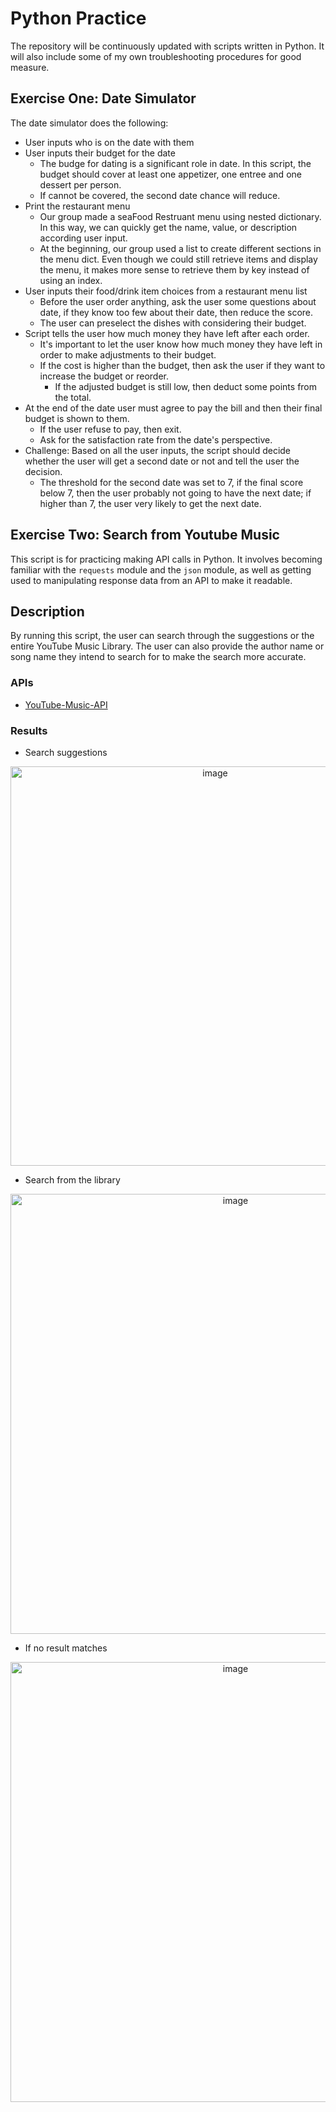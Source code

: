 # Python Practice
The repository will be continuously updated with scripts written in Python. It will also include some of my own troubleshooting procedures for good measure.

## Exercise One:  Date Simulator
The date simulator does the following:

* User inputs who is on the date with them
* User inputs their budget for the date
  * The budge for dating is a significant role in date. In this script, the budget should cover at least one appetizer, one entree and one dessert per person.
  * If cannot be covered, the second date chance will reduce.
* Print the restaurant menu
  * Our group made a seaFood Restruant menu using nested dictionary. In this way, we can quickly get the name, value, or description according user input.
  * At the beginning, our group used a list to create different sections in the menu dict. Even though we could still retrieve items and display the menu, it makes more sense to retrieve them by key instead of using an index.  
* User inputs their food/drink item choices from a restaurant menu list
  * Before the user order anything, ask the user some questions about date, if they know too few about their date, then reduce the score.
  * The user can preselect the dishes with considering their budget.
* Script tells the user how much money they have left after each order.
  * It's important to let the user know how much money they have left in order to make adjustments to their budget.
  * If the cost is higher than the budget, then ask the user if they want to increase the budget or reorder.
    * If the adjusted budget is still low, then deduct some points from the total.
* At the end of the date user must agree to pay the bill and then their final budget is shown to them.
  * If the user refuse to pay, then exit.
  * Ask for the satisfaction rate from the date's perspective.
* Challenge: Based on all the user inputs, the script should decide whether the user will get a second date or not and tell the user the decision.
  * The threshold for the second date was set to 7, if the final score below 7, then the user probably not going to have the next date; if higher than 7, the user very likely to get the next date.
 
## Exercise Two:  Search from Youtube Music  

This script is for practicing making API calls in Python. It involves becoming familiar with the `requests` module and the `json` module, as well as getting used to manipulating response data from an API to make it readable.  


## Description  

By running this script, the user can search through the suggestions or the entire YouTube Music Library. The user can also provide the author name or song name they intend to search for to make the search more accurate.  


### APIs
* <a href="(https://rapidapi.com/Paxsenix0/api/youtube-music-api3)" target="_blank">YouTube-Music-API</a>
### Results
* Search suggestions
<div align='center'>
 
  <img width="639" alt="image" src="https://github.com/user-attachments/assets/9745fef3-393b-4e4c-be47-b8d62fbbaf78">

 </div>

 
* Search from the library

<div align='center'>
 
  <img width="704" alt="image" src="https://github.com/user-attachments/assets/b913f64f-7240-4cbd-ab81-8b149af428f7">

 </div>

* If no result matches

<div align='center'>
 
  <img width="704" alt="image" src="https://github.com/user-attachments/assets/5fec5216-0e55-4cbd-990f-06debc8a4da2">


 </div>
